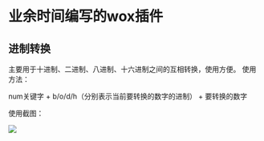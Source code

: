 # 业余时间编写的wox插件
## 进制转换
主要用于十进制、二进制、八进制、十六进制之间的互相转换，使用方便。
使用方法：

num关键字 + b/o/d/h（分别表示当前要转换的数字的进制） + 要转换的数字

使用截图：

![](https://raw.githubusercontent.com/jindongwang/woxplugin/master/numberconverter/images/numberconverter.png)
